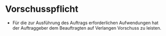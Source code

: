# Vorschusspflicht

- Für die zur Ausführung des Auftrags erforderlichen Aufwendungen hat der Auftraggeber dem Beauftragten auf Verlangen Vorschuss zu leisten.

